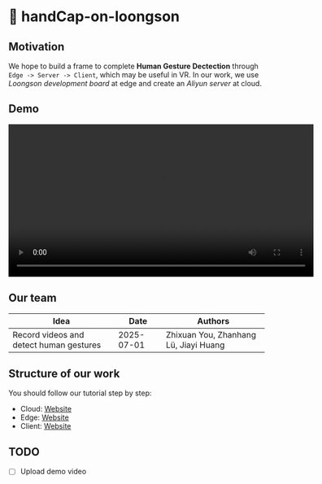 # 🤗 handCap-on-loongson

## Motivation
We hope to build a frame to complete **Human Gesture Dectection** through `Edge -> Server -> Client`, which may be useful in VR. In our work, we use *Loongson development board* at edge and create an *Aliyun server* at cloud.

## Demo
<video src="demo.mp4" controls width="600">
  Your browser does not support the video tag.
</video>


## Our team
| **Idea**                               |  **Date**   | **Authors**                         |
|----------------------------------------|------------|--------------------------------------|
| Record videos and detect human gestures |   2025-07-01 |  Zhixuan You, Zhanhang Lü, Jiayi Huang |

## Structure of our work
You should follow our tutorial step by step:
- Cloud: [Website](https://github.com/IamMI/handCap-aliyun)
- Edge: [Website](https://github.com/IamMI/handCap-edge)
- Client: [Website](https://github.com/IamMI/handCap-client)

## TODO
- [ ] Upload demo video

